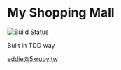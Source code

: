 # My Shopping Mall

[![Build Status](https://travis-ci.org/kaochenlong/my_shopping_mall.svg?branch=master)](https://travis-ci.org/kaochenlong/my_shopping_mall)

Built in TDD way

eddie@5xruby.tw
